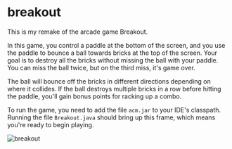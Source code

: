# breakout
This is my remake of the arcade game Breakout.

In this game, you control a paddle at the bottom of the screen, and you use the paddle to bounce a ball towards 
bricks at the top of the screen. Your goal is to destroy all the bricks without missing the ball with your paddle.
You can miss the ball twice, but on the third miss, it's game over.

The ball will bounce off the bricks in different directions depending on where it collides. If the ball destroys 
multiple bricks in a row before hitting the paddle, you'll gain bonus points for racking up a combo.

To run the game, you need to add the file ```acm.jar``` to your IDE's classpath. Running the file ```Breakout.java``` should bring up this frame, which means you're ready to begin playing.

![breakout](https://user-images.githubusercontent.com/78334282/137001255-68e4ba3a-25a0-4626-be03-cfcbdb425d76.png)
